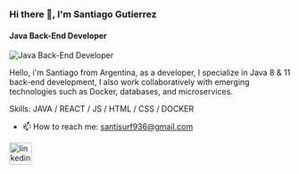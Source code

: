 ### Hi there 👋, I'm Santiago Gutierrez
#### Java Back-End Developer
![Java Back-End Developer](https://arturssmirnovs.github.io/github-profile-readme-generator/images/banner.png)

Hello, i'm Santiago from Argentina, as a developer, I specialize in Java 8 & 11 back-end development, I also work collaboratively with emerging technologies such as Docker, databases, and microservices.

Skills: JAVA / REACT / JS / HTML / CSS / DOCKER

- 📫 How to reach me: santisurf936@gmail.com 

[<img src='https://cdn.jsdelivr.net/npm/simple-icons@3.0.1/icons/linkedin.svg' alt='linkedin' height='40'>](https://www.linkedin.com/in/https://www.linkedin.com/in/santiago-gutierrez-a333aa999lah//)  



